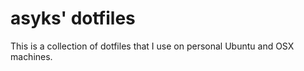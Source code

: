 # asyks' dotfiles

This is a collection of dotfiles that I use on personal Ubuntu and OSX machines.
